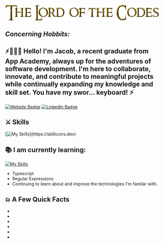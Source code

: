 
<!--
**Stodtmeister/Stodtmeister** is a ✨ _special_ ✨ repository because its `README.md` (this file) appears on your GitHub profile.

Here are some ideas to get you started:

- 🔭 I’m currently working on ...
- 🌱 I’m currently learning ...
- 👯 I’m looking to collaborate on ...
- 🤔 I’m looking for help with ...
- 💬 Ask me about ...
- 📫 How to reach me: ...
- 😄 Pronouns: ...
- ⚡ Fun fact: ...
-->

![Golden Text](images/LordoftheCodes.png)

## *Concerning Hobbits:*
<h2>⚡🧙🏼‍♂️ Hello! I'm Jacob, a recent graduate from App Academy, always up for  the adventures of software development. I'm here to collaborate, innovate, and contribute to meaningful projects while continually expanding my knowledge and skill set. You have my swor... keyboard! ⚡</a></h2>
<p><a href="https://stodtmeister.me"><img src="https://img.shields.io/badge/-stodtmeister.me-4E69C8?style=flat-square&amp;labelColor=4E69C8&amp;logo=Firefox&amp;link=https://stanleylim.me" alt="Website Badge"></a> <a href="https://www.linkedin.com/in/jacob-stodtmeister-b7b92a11b/"><img src="https://img.shields.io/badge/-@stodtmeister-0077B5?style=flat-square&amp;labelColor=0077B5&amp;logo=LinkedIn&amp;link=https://www.linkedin.com/in/jacob-stodtmeister-b7b92a11b/" alt="LinkedIn Badge"></a></p>

## ⚔️ Skills
[![My Skills](https://skillicons.dev/icons?i=js,python,html,css,react,redux,express,flask,sequelize,mysql,sqlite,nodejs,npm,git,github,)](https://skillicons.dev)

## 📚 I am currently learning:
[![My Skills](https://skillicons.dev/icons?i=typescript,regex)](https://skillicons.dev)
<ul>
<li>Typescript</li>
<li>Regular Expressions</li>
<li>Continuing to learn about and improve the technologies I'm familar with. </li>
</ul>



<h2>💥 A Few Quick Facts</h2>
<ul>
<li></li>
<li></li>
<li></li>
<li></li>
<li></li>
<li></li>

</ul>
